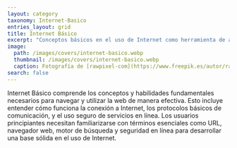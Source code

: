 ```yaml
---
layout: category
taxonomy: Internet-Basico
entries_layout: grid
title: Internet Básico
excerpt: "Conceptos básicos en el uso de Internet como herramienta de aprendizaje y colaboración con otros usuarios."
image:
  path: /images/covers/internet-basico.webp
  thumbnail: /images/covers/internet-basico.webp
  caption: Fotografía de [rawpixel-com](https://www.freepik.es/autor/rawpixel-com)
search: false
---
```

Internet Básico comprende los conceptos y habilidades fundamentales necesarios para navegar y utilizar la web de manera efectiva. Esto incluye entender cómo funciona la conexión a Internet, los protocolos básicos de comunicación, y el uso seguro de servicios en línea. Los usuarios principiantes necesitan familiarizarse con términos esenciales como URL, navegador web, motor de búsqueda y seguridad en línea para desarrollar una base sólida en el uso de Internet.